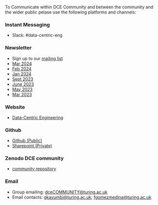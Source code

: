 To Communicate within DCE Community and between the community and the wider public pelase use the following platforms and channels:
### Instant Messaging 
- Slack: #data-centric-eng 
### Newsletter
- Sign up to our [mailing list](https://www.turing.ac.uk/research/research-programmes/data-centric-engineering)
- [Mar 2024](https://zenodo.org/api/records/10934040/draft/files/DCECommunityUpdateMarch2024.pdf/content)
- [Feb  2024](https://zenodo.org/records/10934040/files/DCE%20Community%20Update%202024-02%20February.msg?download=1&preview=1)
- [Jan  2024](https://zenodo.org/records/10934040/files/DCE%20Community%20Update%202024-01%20January.msg?download=1&preview=1)
- [Sept 2023](https://zenodo.org/records/10934040/files/DCE%20Community%20Update%202023-09%20September.msg?download=1&preview=1)
- [June 2023](https://zenodo.org/records/10934040/files/DCE%20Community%20Update%202023-06%20June.msg?download=1&preview=1)
- [May  2023](https://zenodo.org/records/10934040/files/DCE%20Community%20Update%202023-05%20May.msg?download=1&preview=1)
- [Mar  2023](https://zenodo.org/records/10934040/files/DCE%20Community%20Update%202023-03%20March.msg?download=1&preview=1)
### Website
- [Data-Centric Engineering](https://www.turing.ac.uk/research/research-programmes/data-centric-engineering)
### Github
- [Github (Public)](https://github.com/alan-turing-institute/dce-community)
- [Sharepoint (Private)](https://thealanturininstitute.sharepoint.com/sites/dceCOMMUNITY)
### Zenodo DCE community
- [community repository](https://zenodo.org/communities/data-centric-eng?q=&l=list&p=1&s=10&sort=newest)
### Email 
- Group emailing: dceCOMMUNITY@turing.ac.uk
- Email contacts: gkayumbi@turing.ac.uk; fgomezmedina@turing.ac.uk
